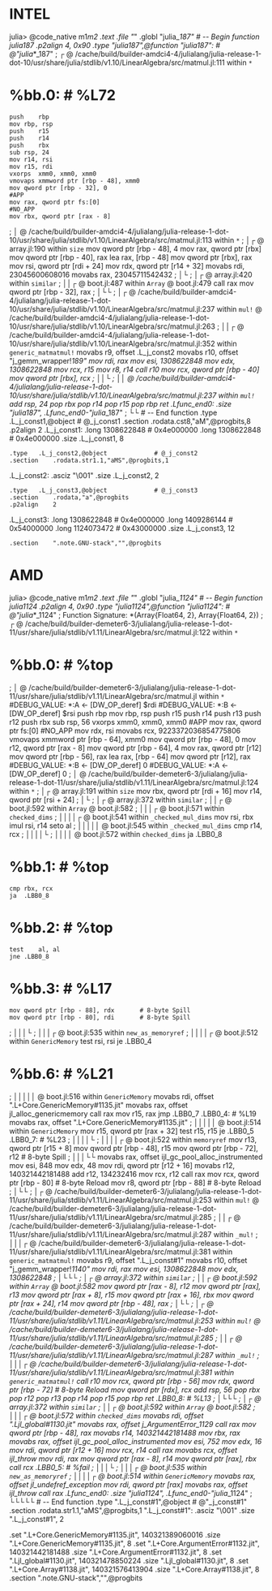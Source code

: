 # INTEL
julia> @code_native m1*m2
	.text
	.file	"*"
	.globl	"julia_*_187"                   # -- Begin function julia_*_187
	.p2align	4, 0x90
	.type	"julia_*_187",@function
"julia_*_187":                          # @"julia_*_187"
; ┌ @ /cache/build/builder-amdci4-4/julialang/julia-release-1-dot-10/usr/share/julia/stdlib/v1.10/LinearAlgebra/src/matmul.jl:111 within `*`
# %bb.0:                                # %L72
	push	rbp
	mov	rbp, rsp
	push	r15
	push	r14
	push	rbx
	sub	rsp, 24
	mov	r14, rsi
	mov	r15, rdi
	vxorps	xmm0, xmm0, xmm0
	vmovaps	xmmword ptr [rbp - 48], xmm0
	mov	qword ptr [rbp - 32], 0
	#APP
	mov	rax, qword ptr fs:[0]
	#NO_APP
	mov	rbx, qword ptr [rax - 8]
; │ @ /cache/build/builder-amdci4-4/julialang/julia-release-1-dot-10/usr/share/julia/stdlib/v1.10/LinearAlgebra/src/matmul.jl:113 within `*`
; │┌ @ array.jl:190 within `size`
	mov	qword ptr [rbp - 48], 4
	mov	rax, qword ptr [rbx]
	mov	qword ptr [rbp - 40], rax
	lea	rax, [rbp - 48]
	mov	qword ptr [rbx], rax
	mov	rsi, qword ptr [rdi + 24]
	mov	rdx, qword ptr [r14 + 32]
	movabs	rdi, 23045600608016
	movabs	rax, 23045711542432
; │└
; │┌ @ array.jl:420 within `similar`
; ││┌ @ boot.jl:487 within `Array` @ boot.jl:479
	call	rax
	mov	qword ptr [rbp - 32], rax
; │└└
; │┌ @ /cache/build/builder-amdci4-4/julialang/julia-release-1-dot-10/usr/share/julia/stdlib/v1.10/LinearAlgebra/src/matmul.jl:237 within `mul!` @ /cache/build/builder-amdci4-4/julialang/julia-release-1-dot-10/usr/share/julia/stdlib/v1.10/LinearAlgebra/src/matmul.jl:263
; ││┌ @ /cache/build/builder-amdci4-4/julialang/julia-release-1-dot-10/usr/share/julia/stdlib/v1.10/LinearAlgebra/src/matmul.jl:352 within `generic_matmatmul!`
	movabs	r9, offset .L_j_const2
	movabs	r10, offset "j_gemm_wrapper!_189"
	mov	rdi, rax
	mov	esi, 1308622848
	mov	edx, 1308622848
	mov	rcx, r15
	mov	r8, r14
	call	r10
	mov	rcx, qword ptr [rbp - 40]
	mov	qword ptr [rbx], rcx
; ││└
; ││ @ /cache/build/builder-amdci4-4/julialang/julia-release-1-dot-10/usr/share/julia/stdlib/v1.10/LinearAlgebra/src/matmul.jl:237 within `mul!`
	add	rsp, 24
	pop	rbx
	pop	r14
	pop	r15
	pop	rbp
	ret
.Lfunc_end0:
	.size	"julia_*_187", .Lfunc_end0-"julia_*_187"
; └└
                                        # -- End function
	.type	.L_j_const1,@object             # @_j_const1
	.section	.rodata.cst8,"aM",@progbits,8
	.p2align	2
.L_j_const1:
	.long	1308622848                      # 0x4e000000
	.long	1308622848                      # 0x4e000000
	.size	.L_j_const1, 8

	.type	.L_j_const2,@object             # @_j_const2
	.section	.rodata.str1.1,"aMS",@progbits,1
.L_j_const2:
	.asciz	"\001"
	.size	.L_j_const2, 2

	.type	.L_j_const3,@object             # @_j_const3
	.section	.rodata,"a",@progbits
	.p2align	2
.L_j_const3:
	.long	1308622848                      # 0x4e000000
	.long	1409286144                      # 0x54000000
	.long	1124073472                      # 0x43000000
	.size	.L_j_const3, 12

	.section	".note.GNU-stack","",@progbits

# AMD
julia> @code_native m1*m2
	.text
	.file	"*"
	.globl	"julia_*_1124"                  # -- Begin function julia_*_1124
	.p2align	4, 0x90
	.type	"julia_*_1124",@function
"julia_*_1124":                         # @"julia_*_1124"
; Function Signature: *(Array{Float64, 2}, Array{Float64, 2})
; ┌ @ /cache/build/builder-demeter6-3/julialang/julia-release-1-dot-11/usr/share/julia/stdlib/v1.11/LinearAlgebra/src/matmul.jl:122 within `*`
# %bb.0:                                # %top
; │ @ /cache/build/builder-demeter6-3/julialang/julia-release-1-dot-11/usr/share/julia/stdlib/v1.11/LinearAlgebra/src/matmul.jl within `*`
	#DEBUG_VALUE: *:A <- [DW_OP_deref] $rdi
	#DEBUG_VALUE: *:B <- [DW_OP_deref] $rsi
	push	rbp
	mov	rbp, rsp
	push	r15
	push	r14
	push	r13
	push	r12
	push	rbx
	sub	rsp, 56
	vxorps	xmm0, xmm0, xmm0
	#APP
	mov	rax, qword ptr fs:[0]
	#NO_APP
	mov	rdx, rsi
	movabs	rcx, 9223372036854775806
	vmovaps	xmmword ptr [rbp - 64], xmm0
	mov	qword ptr [rbp - 48], 0
	mov	r12, qword ptr [rax - 8]
	mov	qword ptr [rbp - 64], 4
	mov	rax, qword ptr [r12]
	mov	qword ptr [rbp - 56], rax
	lea	rax, [rbp - 64]
	mov	qword ptr [r12], rax
	#DEBUG_VALUE: *:B <- [DW_OP_deref] 0
	#DEBUG_VALUE: *:A <- [DW_OP_deref] 0
; │ @ /cache/build/builder-demeter6-3/julialang/julia-release-1-dot-11/usr/share/julia/stdlib/v1.11/LinearAlgebra/src/matmul.jl:124 within `*`
; │┌ @ array.jl:191 within `size`
	mov	rbx, qword ptr [rdi + 16]
	mov	r14, qword ptr [rsi + 24]
; │└
; │┌ @ array.jl:372 within `similar`
; ││┌ @ boot.jl:592 within `Array` @ boot.jl:582
; │││┌ @ boot.jl:571 within `checked_dims`
; ││││┌ @ boot.jl:541 within `_checked_mul_dims`
	mov	rsi, rbx
	imul	rsi, r14
	seto	al
; │││││ @ boot.jl:545 within `_checked_mul_dims`
	cmp	r14, rcx
; ││││└
; ││││ @ boot.jl:572 within `checked_dims`
	ja	.LBB0_8
# %bb.1:                                # %top
	cmp	rbx, rcx
	ja	.LBB0_8
# %bb.2:                                # %top
	test	al, al
	jne	.LBB0_8
# %bb.3:                                # %L17
	mov	qword ptr [rbp - 88], rdx       # 8-byte Spill
	mov	qword ptr [rbp - 80], rdi       # 8-byte Spill
; │││└
; │││┌ @ boot.jl:535 within `new_as_memoryref`
; ││││┌ @ boot.jl:512 within `GenericMemory`
	test	rsi, rsi
	je	.LBB0_4
# %bb.6:                                # %L21
; │││││ @ boot.jl:516 within `GenericMemory`
	movabs	rdi, offset ".L+Core.GenericMemory#1135.jit"
	movabs	rax, offset jl_alloc_genericmemory
	call	rax
	mov	r15, rax
	jmp	.LBB0_7
.LBB0_4:                                # %L19
	movabs	rax, offset ".L+Core.GenericMemory#1135.jit"
; │││││ @ boot.jl:514 within `GenericMemory`
	mov	r15, qword ptr [rax + 32]
	test	r15, r15
	je	.LBB0_5
.LBB0_7:                                # %L23
; ││││└
; ││││┌ @ boot.jl:522 within `memoryref`
	mov	r13, qword ptr [r15 + 8]
	mov	qword ptr [rbp - 48], r15
	mov	qword ptr [rbp - 72], r12       # 8-byte Spill
; │││└└
	movabs	rax, offset ijl_gc_pool_alloc_instrumented
	mov	esi, 848
	mov	edx, 48
	mov	rdi, qword ptr [r12 + 16]
	movabs	r12, 140321442181488
	add	r12, 134232416
	mov	rcx, r12
	call	rax
	mov	rcx, qword ptr [rbp - 80]       # 8-byte Reload
	mov	r8, qword ptr [rbp - 88]        # 8-byte Reload
; │└└
; │┌ @ /cache/build/builder-demeter6-3/julialang/julia-release-1-dot-11/usr/share/julia/stdlib/v1.11/LinearAlgebra/src/matmul.jl:253 within `mul!` @ /cache/build/builder-demeter6-3/julialang/julia-release-1-dot-11/usr/share/julia/stdlib/v1.11/LinearAlgebra/src/matmul.jl:285
; ││┌ @ /cache/build/builder-demeter6-3/julialang/julia-release-1-dot-11/usr/share/julia/stdlib/v1.11/LinearAlgebra/src/matmul.jl:287 within `_mul!`
; │││┌ @ /cache/build/builder-demeter6-3/julialang/julia-release-1-dot-11/usr/share/julia/stdlib/v1.11/LinearAlgebra/src/matmul.jl:381 within `generic_matmatmul!`
	movabs	r9, offset ".L_j_const#1"
	movabs	r10, offset "j_gemm_wrapper!_1140"
	mov	rdi, rax
	mov	esi, 1308622848
	mov	edx, 1308622848
; │└└└
; │┌ @ array.jl:372 within `similar`
; ││┌ @ boot.jl:592 within `Array` @ boot.jl:582
	mov	qword ptr [rax - 8], r12
	mov	qword ptr [rax], r13
	mov	qword ptr [rax + 8], r15
	mov	qword ptr [rax + 16], rbx
	mov	qword ptr [rax + 24], r14
	mov	qword ptr [rbp - 48], rax
; │└└
; │┌ @ /cache/build/builder-demeter6-3/julialang/julia-release-1-dot-11/usr/share/julia/stdlib/v1.11/LinearAlgebra/src/matmul.jl:253 within `mul!` @ /cache/build/builder-demeter6-3/julialang/julia-release-1-dot-11/usr/share/julia/stdlib/v1.11/LinearAlgebra/src/matmul.jl:285
; ││┌ @ /cache/build/builder-demeter6-3/julialang/julia-release-1-dot-11/usr/share/julia/stdlib/v1.11/LinearAlgebra/src/matmul.jl:287 within `_mul!`
; │││┌ @ /cache/build/builder-demeter6-3/julialang/julia-release-1-dot-11/usr/share/julia/stdlib/v1.11/LinearAlgebra/src/matmul.jl:381 within `generic_matmatmul!`
	call	r10
	mov	rcx, qword ptr [rbp - 56]
	mov	rdx, qword ptr [rbp - 72]       # 8-byte Reload
	mov	qword ptr [rdx], rcx
	add	rsp, 56
	pop	rbx
	pop	r12
	pop	r13
	pop	r14
	pop	r15
	pop	rbp
	ret
.LBB0_8:                                # %L13
; │└└└
; │┌ @ array.jl:372 within `similar`
; ││┌ @ boot.jl:592 within `Array` @ boot.jl:582
; │││┌ @ boot.jl:572 within `checked_dims`
	movabs	rdi, offset ".Ljl_global#1130.jit"
	movabs	rax, offset j_ArgumentError_1129
	call	rax
	mov	qword ptr [rbp - 48], rax
	movabs	r14, 140321442181488
	mov	rbx, rax
	movabs	rax, offset ijl_gc_pool_alloc_instrumented
	mov	esi, 752
	mov	edx, 16
	mov	rdi, qword ptr [r12 + 16]
	mov	rcx, r14
	call	rax
	movabs	rcx, offset ijl_throw
	mov	rdi, rax
	mov	qword ptr [rax - 8], r14
	mov	qword ptr [rax], rbx
	call	rcx
.LBB0_5:                                # %fail
; │││└
; │││┌ @ boot.jl:535 within `new_as_memoryref`
; ││││┌ @ boot.jl:514 within `GenericMemory`
	movabs	rax, offset jl_undefref_exception
	mov	rdi, qword ptr [rax]
	movabs	rax, offset ijl_throw
	call	rax
.Lfunc_end0:
	.size	"julia_*_1124", .Lfunc_end0-"julia_*_1124"
; └└└└└
                                        # -- End function
	.type	".L_j_const#1",@object          # @"_j_const#1"
	.section	.rodata.str1.1,"aMS",@progbits,1
".L_j_const#1":
	.asciz	"\001"
	.size	".L_j_const#1", 2

.set ".L+Core.GenericMemory#1135.jit", 140321389060016
	.size	".L+Core.GenericMemory#1135.jit", 8
.set ".L+Core.ArgumentError#1132.jit", 140321442181488
	.size	".L+Core.ArgumentError#1132.jit", 8
.set ".Ljl_global#1130.jit", 140321478850224
	.size	".Ljl_global#1130.jit", 8
.set ".L+Core.Array#1138.jit", 140321576413904
	.size	".L+Core.Array#1138.jit", 8
	.section	".note.GNU-stack","",@progbits
